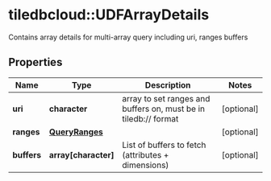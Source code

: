 # tiledbcloud::UDFArrayDetails

Contains array details for multi-array query including uri, ranges buffers
## Properties
Name | Type | Description | Notes
------------ | ------------- | ------------- | -------------
**uri** | **character** | array to set ranges and buffers on, must be in tiledb:// format | [optional] 
**ranges** | [**QueryRanges**](QueryRanges.md) |  | [optional] 
**buffers** | **array[character]** | List of buffers to fetch (attributes + dimensions) | [optional] 


